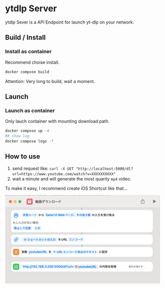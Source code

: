 # ytdlp Server

ytdlp Sever is a API Endpoint for launch yt-dlp on your network.

## Build / Install

### Install as container

Recommend choise install.

```sh
docker compose build
```

Attention: Very long to build, wait a moment.

<!-- ### Install as exec // not verified

launch nuitka3 and get exe.

Install python3.11 (not 3.12, nuitka3 not support yet) on your machine.

ex: Git-bash (host install python3)

```sh
pip install -r requirements.txt
nuitka3 --standalone ./main.py
```

generete `main.exe` and launch. -->

## Launch

### Launch as container

Only lauch container with mounting download path.

```sh
docker compose up -d 
## show log
docker compose logs -f
```

<!-- ### Launch as exe // not verified

1. Put exe `Downloads` dir.
2. Launch app. -->

## How to use

1. send request like: `curl -X GET "http://localhost:5000/dl?url=https://www.youtube.com/watch?v=XXXXXXXXXX"`
2. wait a minute and will generate the most quarity `mp4` video.

To make it easy, I recommend create iOS Shortcut like that...

![iOS Shortcut example](./view.png)
